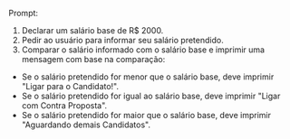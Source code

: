 Prompt:

1. Declarar um salário base de R$ 2000.
2. Pedir ao usuário para informar seu salário pretendido.
3. Comparar o salário informado com o salário base e imprimir uma mensagem com base na comparação:
- Se o salário pretendido for menor que o salário base, deve imprimir "Ligar para o Candidato!".
- Se o salário pretendido for igual ao salário base, deve imprimir "Ligar com Contra Proposta".
- Se o salário pretendido for maior que o salário base, deve imprimir "Aguardando demais Candidatos".
